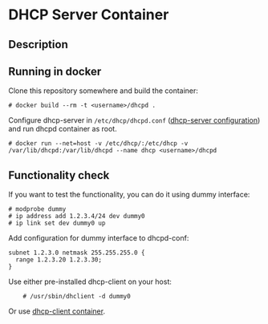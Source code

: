 # DHCP Server Container

## Description

## Running in docker

Clone this repository somewhere and build the container:

    # docker build --rm -t <username>/dhcpd .


Configure dhcp-server in ``/etc/dhcp/dhcpd.conf`` ([dhcp-server configuration](https://docs.fedoraproject.org/en-US/Fedora/14/html/Deployment_Guide/s1-dhcp-configuring-server.html)) 
and run dhcpd container as root.

    # docker run --net=host -v /etc/dhcp/:/etc/dhcp -v /var/lib/dhcpd:/var/lib/dhcpd --name dhcp <username>/dhcpd
    
## Functionality check

If you want to test the functionality, you can do it using dummy interface:

    # modprobe dummy
    # ip address add 1.2.3.4/24 dev dummy0
    # ip link set dev dummy0 up
    
Add configuration for dummy interface to dhcpd-conf:

    subnet 1.2.3.0 netmask 255.255.255.0 {
      range 1.2.3.20 1.2.3.30;
    }
    
Use either pre-installed dhcp-client on your host:

        # /usr/sbin/dhclient -d dummy0
        
Or use [dhcp-client container](https://github.com/container-images/dhcp-client).
